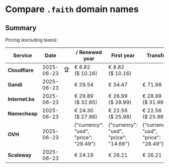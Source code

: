 # Compare `.faith` domain names

## Summary

Pricing (excluding taxes):

| Service | Date |  | / Renewed year | First year | Transfer | Restoration |
|--|--|--|--|--|--|--|
| **Cloudflare** | 2025-06-23 | 🏆 | € 8.82<br>($ 10.16) | € 8.82<br>($ 10.16) |  |  |
| **Gandi** | 2025-06-23 |  | € 29.54 | € 34.47 | € 71.98 | € 99.14 |
| **Internet.bs** | 2025-06-23 |  | € 29.89<br>($ 32.95) | € 26.99<br>($ 28.99) | € 28.99<br>($ 31.99) | € 156.09<br>($ 153.99) |
| **Namecheap** | 2025-06-23 |  | € 24.30<br>($ 27.98) | € 22.56<br>($ 25.98) | € 22.56<br>($ 25.98) |  |
| **OVH** | 2025-06-23 |  | {"currency": "usd", "price": "28.49"} | {"currency": "usd", "price": "14.66"} | {"currency": "usd", "price": "28.49"} |  |
| **Scaleway** | 2025-06-23 |  | € 24.19 | € 26.21 | € 26.21 | € 58.26 |
